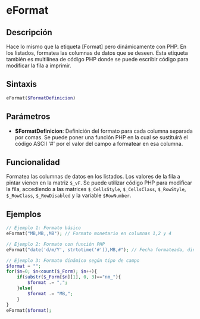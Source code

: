 # eFormat

## Descripción
Hace lo mismo que la etiqueta [Format] pero dinámicamente con PHP. En los listados, formatea las columnas de datos que se deseen. Esta etiqueta también es multilínea de código PHP donde se puede escribir código para modificar la fila a imprimir.

## Sintaxis
```php
eFormat($FormatDefinicion)
```

## Parámetros
- **$FormatDefinicion**: Definición del formato para cada columna separada por comas. Se puede poner una función PHP en la cual se sustituirá el código ASCII '#' por el valor del campo a formatear en esa columna.

## Funcionalidad
Formatea las columnas de datos en los listados. Los valores de la fila a pintar vienen en la matriz `$_vF`. Se puede utilizar código PHP para modificar la fila, accediendo a las matrices `$_CellsStyle`, `$_CellsClass`, `$_RowStyle`, `$_RowClass`, `$_RowDisabled` y la variable `$RowNumber`.

## Ejemplos
```php
// Ejemplo 1: Formato básico
eFormat("MB,MB,,MB"); // Formato monetario en columnas 1,2 y 4

// Ejemplo 2: Formato con función PHP
eFormat("date('d/m/Y', strtotime('#')),MB,#"); // Fecha formateada, dinero, sin formato

// Ejemplo 3: Formato dinámico según tipo de campo
$format = "";
for($n=0; $n<count($_Form); $n++){
    if(substr($_Form[$n][1], 0, 3)=="nm_"){
        $format .= ",";
    }else{
        $format .= "MB,";
    }
}
eFormat($format);
```